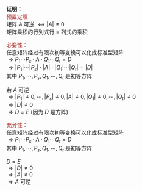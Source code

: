 **证明：**  
<font color=brown>预置定理</font>  
矩阵 $A$ 可逆 $\Leftrightarrow |A|\neq0$  
矩阵乘积的行列式行 $=$ 列式的乘积  
  
<font color=brown>必要性：</font>  
任意矩阵经过有限次初等变换可以化成标准型矩阵  
 $\Rightarrow P_1\cdots P_s\cdot A\cdot Q_1\cdots Q_t=D$  
 $\Rightarrow|P_1|\cdots|P_s|\cdot|A|\cdot|Q_1|\cdots|Q_t|=|D|$  
其中 $P_1,\cdots,P_s,Q_1,\cdots,Q_t$ 是初等方阵  
  
若 $A$ 可逆  
 $\Rightarrow|P_1|\neq0,\cdots,|P_s|\neq0,|A|\neq0,|Q_1|\neq0,\cdots,|Q_t|\neq0$  
 $\Rightarrow|D|\neq0$  
 $\Rightarrow D=E$ (因为 $D$ 是方阵)  
  
<font color=brown>充分性：</font>  
任意矩阵经过有限次初等变换可以化成标准型矩阵  
 $\Rightarrow P_1\cdots P_s\cdot A\cdot Q_1\cdots Q_t=D$  
其中 $P_1,\cdots,P_s,Q_1,\cdots,Q_t$ 是初等方阵  
  
 $D=E$  
 $\Rightarrow|D|\neq0$  
 $\Rightarrow|A|\neq0$  
 $\Rightarrow A$ 可逆  
